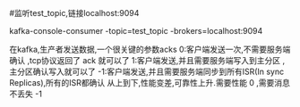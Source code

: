#监听test_topic,链接localhost:9094

kafka-console-consumer -topic=test_topic -brokers=localhost:9094

在kafka,生产者发送数据,一个很关键的参数acks
0:客户端发送一次,不需要服务端确认 ,tcp协议返回了 ack 就可以了
1:客户端发送,并且需要服务端写入到主分区  ,主分区确认写入就可以了
-1:客户端发送,并且需要服务端同步到所有ISR(In sync Replicas),所有的ISR都确认
从上到下,性能变差,可靠性上升.需要性能 0 ,需要消息不丢失 -1